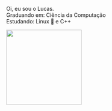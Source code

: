 Oi, eu sou o Lucas. <br>
Graduando em: Ciência da Computação <br>
Estudando: Linux 🐧 e C++ 

<div>
<a href="https://github.com/Lucas865"></a>
<img align="center" height="200em" src="https://github-readme-stats.vercel.app/api/top-langs/?username=LucasG42&theme=dark-blue" />
</div>
